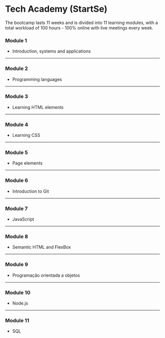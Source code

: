 # Tech Academy (StartSe)
The bootcamp lasts 11 weeks and is divided into 11 learning modules, with a total workload of 100 hours - 100% online with live meetings every week.

### Module 1
- Introduction, systems and applications

***

### Module 2
- Programming languages

***

### Module 3

- Learning HTML elements

***

### Module 4

- Learning CSS

***

### Module 5

- Page elements

****

### Module 6

- Introduction to Git

****

### Module 7

- JavaScript

****

### Module 8

- Semantic HTML and FlexBox

****

### Module 9

- Programação orientada a objetos

****

### Module 10

- Node.js

****

### Module 11

- SQL